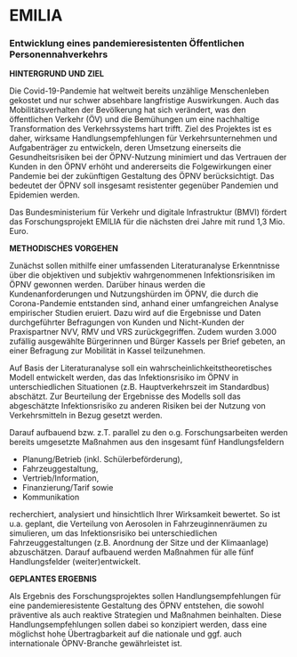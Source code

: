 # EMILIA

### Entwicklung eines pandemieresistenten Öffentlichen Personennahverkehrs 

**HINTERGRUND UND ZIEL**

Die Covid-19-Pandemie hat weltweit bereits unzählige Menschenleben gekostet und nur schwer absehbare langfristige Auswirkungen. Auch das Mobilitätsverhalten der Bevölkerung hat sich verändert, was den öffentlichen Verkehr (ÖV) und die Bemühungen um eine nachhaltige Transformation des Verkehrssystems hart trifft. Ziel des Projektes ist es daher, wirksame Handlungsempfehlungen für Verkehrsunternehmen und Aufgabenträger zu entwickeln, deren Umsetzung einerseits die Gesundheitsrisiken bei der ÖPNV-Nutzung minimiert und das Vertrauen der Kunden in den ÖPNV erhöht und andererseits die Folgewirkungen einer Pandemie bei der zukünftigen Gestaltung des ÖPNV berücksichtigt. Das bedeutet der ÖPNV soll insgesamt resistenter gegenüber Pandemien und Epidemien werden.

Das Bundesministerium für Verkehr und digitale Infrastruktur (BMVI) fördert das Forschungsprojekt EMILIA für die nächsten drei Jahre mit rund 1,3 Mio. Euro.

**METHODISCHES VORGEHEN**

Zunächst sollen mithilfe einer umfassenden Literaturanalyse Erkenntnisse über die objektiven und subjektiv wahrgenommenen Infektionsrisiken im ÖPNV gewonnen werden. Darüber hinaus werden die Kundenanforderungen und Nutzungshürden im ÖPNV, die durch die Corona-Pandemie entstanden sind, anhand einer umfangreichen Analyse empirischer Studien eruiert. Dazu wird auf die Ergebnisse und Daten durchgeführter Befragungen von Kunden und Nicht-Kunden der Praxispartner NVV, RMV und VRS zurückgegriffen. Zudem wurden 3.000 zufällig ausgewählte Bürgerinnen und Bürger Kassels per Brief gebeten, an einer Befragung zur Mobilität in Kassel teilzunehmen.

Auf Basis der Literaturanalyse soll ein wahrscheinlichkeitstheoretisches Modell entwickelt werden, das das Infektionsrisiko im ÖPNV in unterschiedlichen Situationen (z.B. Hauptverkehrszeit im Standardbus) abschätzt. Zur Beurteilung der Ergebnisse des Modells soll das abgeschätzte Infektionsrisiko zu anderen Risiken bei der Nutzung von Verkehrsmitteln in Bezug gesetzt werden.

Darauf aufbauend bzw. z.T. parallel zu den o.g. Forschungsarbeiten werden bereits umgesetzte Maßnahmen aus den insgesamt fünf Handlungsfeldern

- Planung/Betrieb (inkl. Schülerbeförderung),
- Fahrzeuggestaltung,
- Vertrieb/Information,
- Finanzierung/Tarif sowie
- Kommunikation

recherchiert, analysiert und hinsichtlich Ihrer Wirksamkeit bewertet. So ist u.a. geplant, die Verteilung von Aerosolen in Fahrzeuginnenräumen zu simulieren, um das Infektionsrisiko bei unterschiedlichen Fahrzeuggestaltungen (z.B. Anordnung der Sitze und der Klimaanlage) abzuschätzen. Darauf aufbauend werden Maßnahmen für alle fünf Handlungsfelder (weiter)entwickelt.

**GEPLANTES ERGEBNIS**

Als Ergebnis des Forschungsprojektes sollen Handlungsempfehlungen für eine pandemieresistente Gestaltung des ÖPNV entstehen, die sowohl präventive als auch reaktive Strategien und Maßnahmen beinhalten. Diese Handlungsempfehlungen sollen dabei so konzipiert werden, dass eine möglichst hohe Übertragbarkeit auf die nationale und ggf. auch internationale ÖPNV-Branche gewährleistet ist.
